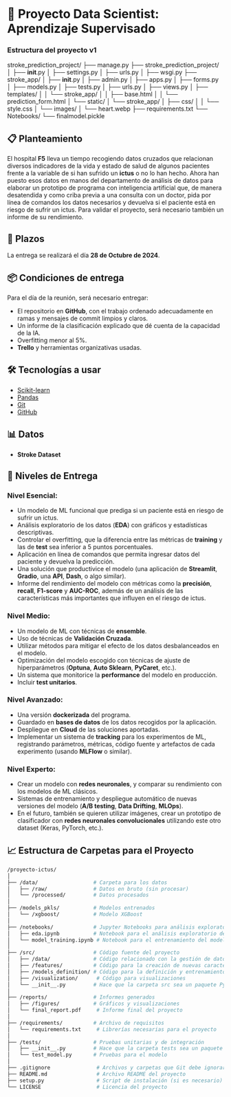 # 🏥 Proyecto Data Scientist: Aprendizaje Supervisado

### Estructura del proyecto v1

stroke_prediction_project/
├── manage.py
├── stroke_prediction_project/
│   ├── __init__.py
│   ├── settings.py
│   ├── urls.py
│   ├── wsgi.py
├── stroke_app/
│   ├── __init__.py
│   ├── admin.py
│   ├── apps.py
│   ├── forms.py
│   ├── models.py
│   ├── tests.py
│   ├── urls.py
│   ├── views.py
│   ├── templates/
│   │   └── stroke_app/
│   │       ├── base.html
│   │       └── prediction_form.html
│   └── static/
│       └── stroke_app/
│           ├── css/
│           │   └── style.css
│           └── images/
│               └── heart.webp
├── requirements.txt
└── Notebooks/
    └── finalmodel.pickle

## 📋 Planteamiento
El hospital **F5** lleva un tiempo recogiendo datos cruzados que relacionan diversos indicadores de la vida y estado de salud de algunos pacientes frente a la variable de si han sufrido un **ictus** o no lo han hecho. Ahora han puesto esos datos en manos del departamento de análisis de datos para elaborar un prototipo de programa con inteligencia artificial que, de manera desatendida y como criba previa a una consulta con un doctor, pida por línea de comandos los datos necesarios y devuelva si el paciente está en riesgo de sufrir un ictus. Para validar el proyecto, será necesario también un informe de su rendimiento.

## 📅 Plazos
La entrega se realizará el día **28 de Octubre de 2024**.

## 📦 Condiciones de entrega
Para el día de la reunión, será necesario entregar:
- El repositorio en **GitHub**, con el trabajo ordenado adecuadamente en ramas y mensajes de commit limpios y claros.
- Un informe de la clasificación explicado que dé cuenta de la capacidad de la IA.
- Overfitting menor al 5%.
- **Trello** y herramientas organizativas usadas.

## 🛠️ Tecnologías a usar
- [Scikit-learn](https://scikit-learn.org/)
- [Pandas](https://pandas.pydata.org/)
- [Git](https://git-scm.com/)
- [GitHub](https://github.com/)

## 📊 Datos
- **Stroke Dataset**

## 🎯 Niveles de Entrega

### **Nivel Esencial:**
- Un modelo de ML funcional que prediga si un paciente está en riesgo de sufrir un ictus.
- Análisis exploratorio de los datos (**EDA**) con gráficos y estadísticas descriptivas.
- Controlar el overfitting, que la diferencia entre las métricas de **training** y las de **test** sea inferior a 5 puntos porcentuales.
- Aplicación en línea de comandos que permita ingresar datos del paciente y devuelva la predicción.
- Una solución que productivice el modelo (una aplicación de **Streamlit**, **Gradio**, una **API**, **Dash**, o algo similar).
- Informe del rendimiento del modelo con métricas como la **precisión**, **recall**, **F1-score** y **AUC-ROC**, además de un análisis de las características más importantes que influyen en el riesgo de ictus.

### **Nivel Medio:**
- Un modelo de ML con técnicas de **ensemble**.
- Uso de técnicas de **Validación Cruzada**.
- Utilizar métodos para mitigar el efecto de los datos desbalanceados en el modelo.
- Optimización del modelo escogido con técnicas de ajuste de hiperparámetros (**Optuna**, **Auto Sklearn**, **PyCaret**, etc.).
- Un sistema que monitorice la **performance** del modelo en producción.
- Incluir **test unitarios**.

### **Nivel Avanzado:**
- Una versión **dockerizada** del programa.
- Guardado en **bases de datos** de los datos recogidos por la aplicación.
- Despliegue en **Cloud** de las soluciones aportadas.
- Implementar un sistema de **tracking** para los experimentos de ML, registrando parámetros, métricas, código fuente y artefactos de cada experimento (usando **MLFlow** o similar).

### **Nivel Experto:**
- Crear un modelo con **redes neuronales**, y comparar su rendimiento con los modelos de ML clásicos.
- Sistemas de entrenamiento y despliegue automático de nuevas versiones del modelo (**A/B testing**, **Data Drifting**, **MLOps**).
- En el futuro, también se quieren utilizar imágenes, crear un prototipo de clasificador con **redes neuronales convolucionales** utilizando este otro dataset (Keras, PyTorch, etc.).

## 📈 Estructura de Carpetas para el Proyecto
```bash
/proyecto-ictus/
│
├── /data/                  # Carpeta para los datos
│   ├── /raw/               # Datos en bruto (sin procesar)
│   └── /processed/         # Datos procesados
│
├── /models_pkls/           # Modelos entrenados
│   └── /xgboost/           # Modelo XGBoost
│
├── /notebooks/             # Jupyter Notebooks para análisis exploratorio y prototipos
│   ├── eda.ipynb           # Notebook para el análisis exploratorio de datos
│   └── model_training.ipynb # Notebook para el entrenamiento del modelo
│
├── /src/                   # Código fuente del proyecto
│   ├── /data/              # Código relacionado con la gestión de datos
│   ├── /features/          # Código para la creación de nuevas características
│   ├── /models_definition/ # Código para la definición y entrenamiento del modelo
│   ├── /visualization/      # Código para visualizaciones
│   └── __init__.py         # Hace que la carpeta src sea un paquete Python
│
├── /reports/               # Informes generados
│   ├── /figures/           # Gráficos y visualizaciones
│   └── final_report.pdf     # Informe final del proyecto
│
├── /requirements/          # Archivo de requisitos
│   └── requirements.txt     # Librerías necesarias para el proyecto
│
├── /tests/                 # Pruebas unitarias y de integración
│   ├── __init__.py         # Hace que la carpeta tests sea un paquete Python
│   └── test_model.py       # Pruebas para el modelo
│
├── .gitignore               # Archivos y carpetas que Git debe ignorar
├── README.md                # Archivo README del proyecto
├── setup.py                 # Script de instalación (si es necesario)
└── LICENSE                  # Licencia del proyecto
